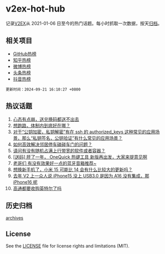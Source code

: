 # v2ex-hot-hub

 记录[V2EX](https://www.v2ex.com/)从 2021-01-06 日至今的热门话题。每小时抓取一次数据，按天[归档](archives)。
 
 ## 相关项目

- [GitHub热榜](https://github.com/lonnyzhang423/github-hot-hub)
- [知乎热榜](https://github.com/lonnyzhang423/zhihu-hot-hub)
- [微博热榜](https://github.com/lonnyzhang423/weibo-hot-hub)
- [头条热榜](https://github.com/lonnyzhang423/toutiao-hot-hub)
- [抖音热榜](https://github.com/lonnyzhang423/douyin-hot-hub)


 `更新时间：2024-09-21 16:10:27 +0800`

## 热议话题

1. [心态有点崩，送兑换码都送不出去](https://www.v2ex.com/t/1074517)
1. [想跑路，体制内到底好在哪？](https://www.v2ex.com/t/1074488)
1. [对于“公钥加密，私钥解密”有在 ssh 的 authorized_keys 这种常见的应用场景，那么“私钥签名，公钥验证”有什么常见的应用场景？](https://www.v2ex.com/t/1074549)
1. [如何高效解决邻居停车磕碰车门的问题？](https://www.v2ex.com/t/1074532)
1. [请问有没有随机占满上行带宽的软件或者容器？](https://www.v2ex.com/t/1074528)
1. [[送码] 肝了一年， OneQuick 热键工具 新版再出发，大家来提意见啊](https://www.v2ex.com/t/1074431)
1. [老哥们 有没有效果好一点的蓝牙音箱推荐~](https://www.v2ex.com/t/1074529)
1. [想换新手机了，小米 15 可能比 14 会有什么比较大的更新吗？](https://www.v2ex.com/t/1074537)
1. [去年 V2 上一众人说 iPhone15 没上 USB3.0 是因为 A16 没有集成，那 iPhone16 呢](https://www.v2ex.com/t/1074534)
1. [高通都要收购英特尔了吗](https://www.v2ex.com/t/1074548)

## 历史归档

[archives](archives)

## License

See the [LICENSE](LICENSE) file for license rights and limitations (MIT).
